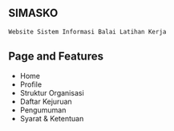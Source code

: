 ## SIMASKO
```
Website Sistem Informasi Balai Latihan Kerja
```

## Page and Features
- Home
- Profile
- Struktur Organisasi
- Daftar Kejuruan
- Pengumuman
- Syarat & Ketentuan
